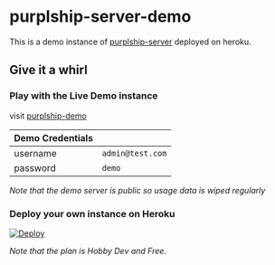 # purplship-server-demo

This is a demo instance of [purplship-server](https://github.com/PurplShip/purplship-server)
deployed on heroku.

## Give it a whirl

### Play with the Live Demo instance

visit [purplship-demo](https://purplship-demo.herokuapp.com/)

Demo Credentials | |
--- | --- |
username | `admin@test.com`  |
password | `demo` |

*Note that the demo server is public so usage data is wiped regularly*


### Deploy your own instance on Heroku

[![Deploy](https://www.herokucdn.com/deploy/button.svg)](https://heroku.com/deploy?template=https://github.com/PurplShip/purplship-server-demo/tree/main/)

*Note that the plan is Hobby Dev and Free.*
